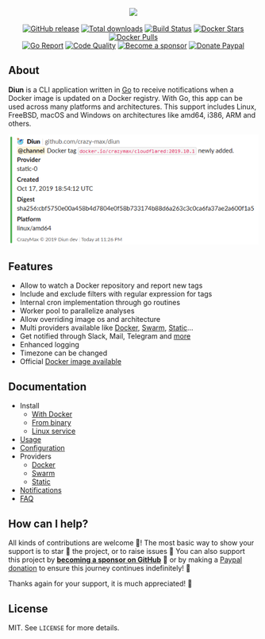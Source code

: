 <p align="center"><a href="https://github.com/crazy-max/diun" target="_blank"><img height="128" src="https://raw.githubusercontent.com/crazy-max/diun/master/.res/diun.png"></a></p>

<p align="center">
  <a href="https://github.com/crazy-max/diun/releases/latest"><img src="https://img.shields.io/github/release/crazy-max/diun.svg?style=flat-square" alt="GitHub release"></a>
  <a href="https://github.com/crazy-max/diun/releases/latest"><img src="https://img.shields.io/github/downloads/crazy-max/diun/total.svg?style=flat-square" alt="Total downloads"></a>
  <a href="https://github.com/crazy-max/diun/actions"><img src="https://github.com/crazy-max/diun/workflows/build/badge.svg" alt="Build Status"></a>
  <a href="https://hub.docker.com/r/crazymax/diun/"><img src="https://img.shields.io/docker/stars/crazymax/diun.svg?style=flat-square&logo=docker" alt="Docker Stars"></a>
  <a href="https://hub.docker.com/r/crazymax/diun/"><img src="https://img.shields.io/docker/pulls/crazymax/diun.svg?style=flat-square&logo=docker" alt="Docker Pulls"></a>
  <br /><a href="https://goreportcard.com/report/github.com/crazy-max/diun"><img src="https://goreportcard.com/badge/github.com/crazy-max/diun?style=flat-square" alt="Go Report"></a>
  <a href="https://www.codacy.com/app/crazy-max/diun"><img src="https://img.shields.io/codacy/grade/f2ef980c87d247ce8a8dbc98a8f4f434.svg?style=flat-square" alt="Code Quality"></a>
  <a href="https://github.com/sponsors/crazy-max"><img src="https://img.shields.io/badge/sponsor-crazy--max-181717.svg?logo=github&style=flat-square" alt="Become a sponsor"></a>
  <a href="https://www.paypal.me/crazyws"><img src="https://img.shields.io/badge/donate-paypal-00457c.svg?logo=paypal&style=flat-square" alt="Donate Paypal"></a>
</p>

## About

**Diun** is a CLI application written in [Go](https://golang.org/) to receive notifications when a Docker image is updated on a Docker registry. With Go, this app can be used across many platforms and architectures. This support includes Linux, FreeBSD, macOS and Windows on architectures like amd64, i386, ARM and others.

![](.res/notif-slack.png)

## Features

* Allow to watch a Docker repository and report new tags
* Include and exclude filters with regular expression for tags
* Internal cron implementation through go routines
* Worker pool to parallelize analyses
* Allow overriding image os and architecture
* Multi providers available like [Docker](doc/providers/docker.md), [Swarm](doc/providers/swarm.md), [Static](doc/providers/static.md)...
* Get notified through Slack, Mail, Telegram and [more](doc/notifications.md)
* Enhanced logging
* Timezone can be changed
* Official [Docker image available](doc/install/docker.md)

## Documentation

* Install
  * [With Docker](doc/install/docker.md)
  * [From binary](doc/install/binary.md)
  * [Linux service](doc/install/linux-service.md)
* [Usage](doc/usage.md)
* [Configuration](doc/configuration.md)
* Providers
  * [Docker](doc/providers/docker.md)
  * [Swarm](doc/providers/swarm.md)
  * [Static](doc/providers/static.md)
* [Notifications](doc/notifications.md)
* [FAQ](doc/faq.md)

## How can I help?

All kinds of contributions are welcome :raised_hands:! The most basic way to show your support is to star :star2: the project, or to raise issues :speech_balloon: You can also support this project by [**becoming a sponsor on GitHub**](https://github.com/sponsors/crazy-max) :clap: or by making a [Paypal donation](https://www.paypal.me/crazyws) to ensure this journey continues indefinitely! :rocket:

Thanks again for your support, it is much appreciated! :pray:

## License

MIT. See `LICENSE` for more details.
